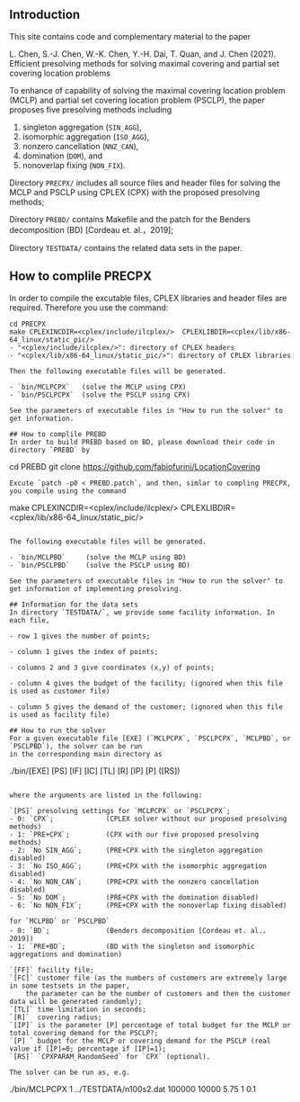 ## Introduction
This site contains code and complementary material to the paper

L. Chen, S.-J. Chen, W.-K. Chen, Y.-H. Dai, T. Quan, and J. Chen (2021). 
Efficient presolving methods for solving maximal covering and partial set covering location problems

To enhance of capability of solving the maximal covering location problem (MCLP) and 
partial set covering location problem (PSCLP), the paper proposes five presolving methods including

1. singleton aggregation (`SIN_AGG`), 
2. isomorphic aggregation (`ISO_AGG`),
3. nonzero cancellation (`NNZ_CAN`),
4. domination (`DOM`), and
5. nonoverlap fixing (`NON_FIX`).

Directory `PRECPX/` includes all source files and header files for solving the MCLP and PSCLP
using CPLEX (CPX) with the proposed presolving methods;

Directory `PREBD/` contains Makefile and the patch for the Benders decomposition (BD) [Cordeau et. al.，2019];

Directory `TESTDATA/` contains the related data sets in the paper.

## How to complile PRECPX

In order to compile the excutable files, CPLEX libraries and header files are required. 
Therefore you use the command:
```
cd PRECPX
make CPLEXINCDIR=<cplex/include/ilcplex/>  CPLEXLIBDIR=<cplex/lib/x86-64_linux/static_pic/> 
- "<cplex/include/ilcplex/>": directory of CPLEX headers
- "<cplex/lib/x86-64_linux/static_pic/>": directory of CPLEX libraries

Then the following executable files will be generated.

- `bin/MCLPCPX`   (solve the MCLP using CPX)
- `bin/PSCLPCPX`  (solve the PSCLP using CPX)

See the parameters of executable files in "How to run the solver" to get information.

## How to complile PREBD
In order to build PREBD based on BD, please download their code in directory `PREBD` by 
```
cd PREBD
git clone https://github.com/fabiofurini/LocationCovering
```
Excute `patch -p0 < PREBD.patch`, and then, simlar to compling PRECPX, you compile using the command
```
make CPLEXINCDIR=<cplex/include/ilcplex/>  CPLEXLIBDIR=<cplex/lib/x86-64_linux/static_pic/> 
```

The following executable files will be generated.

- `bin/MCLPBD`     (solve the MCLP using BD)
- `bin/PSCLPBD`    (solve the PSCLP using BD)

See the parameters of executable files in "How to run the solver" to get information of implementing presolving.

## Information for the data sets
In directory `TESTDATA/`, we provide some facility information. In each file, 

- row 1 gives the number of points; 

- column 1 gives the index of points; 

- columns 2 and 3 give coordinates (x,y) of points;

- column 4 gives the budget of the facility; (ignored when this file is used as customer file)

- column 5 gives the demand of the customer; (ignored when this file is used as facility file)

## How to run the solver
For a given executable file [EXE] (`MCLPCPX`, `PSCLPCPX`, `MCLPBD`, or `PSCLPBD`), the solver can be run
in the corresponding main directory as

  ```
  ./bin/[EXE] [PS] [IF] [IC] [TL] [R] [IP] [P] ([RS])
  ```

where the arguments are listed in the following:

`[PS]` presolving settings for `MCLPCPX` or `PSCLPCPX`; 
- 0: `CPX`;             (CPLEX solver without our proposed presolving methods) 
- 1: `PRE+CPX`;         (CPX with our five proposed presolving methods)
- 2: `No SIN_AGG`;      (PRE+CPX with the singleton aggregation disabled)
- 3: `No ISO_AGG`;      (PRE+CPX with the isomorphic aggregation disabled)
- 4: `No NON_CAN`;      (PRE+CPX with the nonzero cancellation disabled)
- 5: `No DOM`;          (PRE+CPX with the domination disabled)
- 6: `No NON_FIX`;      (PRE+CPX with the nonoverlap fixing disabled)

  for `MCLPBD` or `PSCLPBD`
- 0: `BD`;              (Benders decomposition [Cordeau et. al.，2019])
- 1: `PRE+BD`;          (BD with the singleton and isomorphic aggregations and domination)

`[FF]` facility file; 
`[FC]` customer file (as the numbers of customers are extremely large in some testsets in the paper, 
      the parameter can be the number of customers and then the customer data will be generated randomly);
`[TL]` time limitation in seconds;
`[R]`  covering radius;
`[IP]` is the parameter [P] percentage of total budget for the MCLP or total covering demand for the PSCLP?;
`[P] ` budget for the MCLP or covering demand for the PSCLP (real value if [IP]=0; percentage if [IP]=1);
`[RS]` `CPXPARAM_RandomSeed` for `CPX` (optional).

The solver can be run as, e.g. 
 ```
 ./bin/MCLPCPX 1 ../TESTDATA/n100s2.dat 100000 10000 5.75 1 0.1
 ```

